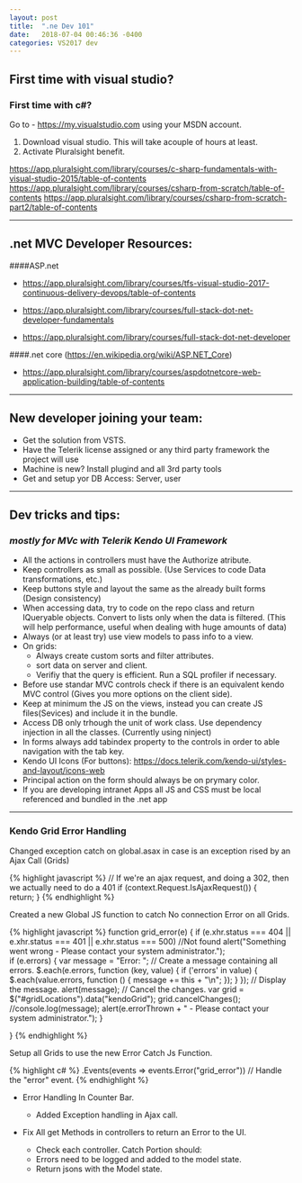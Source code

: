 ```yaml
---
layout: post
title:  ".ne Dev 101"
date:   2018-07-04 00:46:36 -0400
categories: VS2017 dev
---
```

## First time with visual studio?
### First time with c#?

Go to - https://my.visualstudio.com using your MSDN account.

1. Download visual studio. This will take acouple of hours at least.
2. Activate Pluralsight benefit.

https://app.pluralsight.com/library/courses/c-sharp-fundamentals-with-visual-studio-2015/table-of-contents
https://app.pluralsight.com/library/courses/csharp-from-scratch/table-of-contents
https://app.pluralsight.com/library/courses/csharp-from-scratch-part2/table-of-contents


----
## .net MVC Developer Resources:

####ASP.net
- https://app.pluralsight.com/library/courses/tfs-visual-studio-2017-continuous-delivery-devops/table-of-contents

- https://app.pluralsight.com/library/courses/full-stack-dot-net-developer-fundamentals
- https://app.pluralsight.com/library/courses/full-stack-dot-net-developer

####.net core (https://en.wikipedia.org/wiki/ASP.NET_Core)
- https://app.pluralsight.com/library/courses/aspdotnetcore-web-application-building/table-of-contents
----
## New developer joining your team:

- Get the solution from VSTS. 
- Have the Telerik license assigned or any third party framework the project will use
- Machine is new? Install plugind and all 3rd party tools
- Get and setup yor DB Access:
	Server, user
	
----
##	Dev tricks and tips:
### _mostly for MVc with Telerik Kendo UI Framework_
- All the actions in controllers must have the Authorize atribute.
- Keep controllers as small as possible. (Use Services to code Data transformations, etc.)
- Keep buttons style and layout the same as the already built forms (Design consistency)
- When accessing data, try to code on the repo class and return IQueryable objects. Convert to lists only when the data is filtered. (This will help performance, useful when dealing with huge amounts of data)
- Always (or at least try) use view models to pass info to a view.
- On grids: 
    - Always create custom sorts and filter attributes.
    - sort data on server and client.
    - Verifiy that the query is efficient. Run a SQL profiler if necessary.
- Before use standar MVC controls check if there is an equivalent kendo MVC control (Gives you more options on the client side).
- Keep at minimum the JS on the views, instead you can create JS files(Sevices) and include it in the bundle.
- Access DB only trhough the unit of work class. Use dependency injection in all the classes. (Currently using ninject)
- In forms always add tabindex property to the controls in order to able navigation with the tab key.
- Kendo UI Icons (For buttons): https://docs.telerik.com/kendo-ui/styles-and-layout/icons-web
- Principal action on the form should always be on prymary color.
- If you are developing intranet Apps all JS and CSS must be local referenced and bundled in the .net app


----
### Kendo Grid Error Handling

Changed exception catch on global.asax in case is an exception rised by an Ajax Call (Grids)

{% highlight javascript %}
// If we're an ajax request, and doing a 302, then we actually need to do a 401
if (context.Request.IsAjaxRequest())
{                    
	return;
}
{% endhighlight %}


Created a new Global JS function to catch No connection Error on all Grids. 

{% highlight javascript %}
function grid_error(e) {
    if (e.xhr.status === 404 || e.xhr.status === 401 || e.xhr.status === 500) //Not found
        alert("Something went wrong - Please contact your system administrator.");    
    if (e.errors) {
        var message = "Error: ";
        // Create a message containing all errors.
        $.each(e.errors, function (key, value) {
            if ('errors' in value) {
                $.each(value.errors, function () {
                    message += this + "\n";
                });
            }
        });
        // Display the message.
        alert(message);
        // Cancel the changes.
        var grid = $("#gridLocations").data("kendoGrid");
        grid.cancelChanges();
        //console.log(message);
        alert(e.errorThrown + " - Please contact your system administrator.");
    }
    
}
{% endhighlight %}


Setup all Grids to use the new Error Catch Js Function. 

{% highlight c# %}
	.Events(events => events.Error("grid_error")) // Handle the "error" event.
{% endhighlight %}

	
+ Error Handling In Counter Bar.
    - Added Exception handling in Ajax call.

+ Fix All get Methods in controllers to return an Error to the UI.
	- Check each controller. Catch Portion should:
	- Errors need to be logged and added to the model state.
	- Return jsons with the Model state. 

